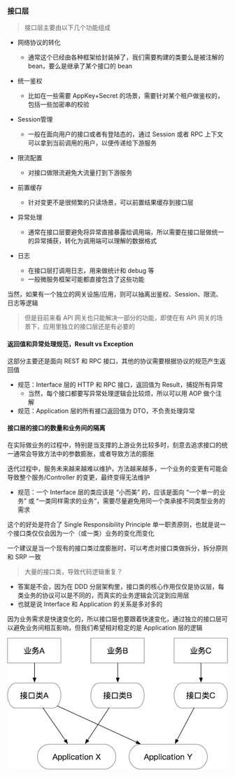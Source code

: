 ### 接口层

> 接口层主要由以下几个功能组成
* 网络协议的转化
  * 通常这个已经由各种框架给封装掉了，我们需要构建的类要么是被注解的 bean，要么是继承了某个接口的 bean

* 统一鉴权
  * 比如在一些需要 AppKey+Secret 的场景，需要针对某个租户做鉴权的，包括一些加密串的校验

* Session管理
  * 一般在面向用户的接口或者有登陆态的，通过 Session 或者 RPC 上下文可以拿到当前调用的用户，以便传递给下游服务

* 限流配置
  * 对接口做限流避免大流量打到下游服务

* 前置缓存
  * 针对变更不是很频繁的只读场景，可以前置结果缓存到接口层

* 异常处理
  * 通常在接口层要避免将异常直接暴露给调用端，所以需要在接口层做统一的异常捕获，转化为调用端可以理解的数据格式

* 日志
  * 在接口层打调用日志，用来做统计和 debug 等
  * 一般微服务框架可能都直接包含了这些功能

当然，如果有一个独立的网关设施/应用，则可以抽离出鉴权、Session、限流、日志等逻辑

> 但是目前来看 API 网关也只能解决一部分的功能，即使在有 API 网关的场景下，应用里独立的接口层还是有必要的

####  返回值和异常处理规范，Result vs Exception

这部分主要还是面向 REST 和 RPC 接口，其他的协议需要根据协议的规范产生返回值

* 规范：Interface 层的 HTTP 和 RPC 接口，返回值为 Result，捕捉所有异常
  * 当然，每个接口都要写异常处理逻辑会比较烦，所以可以用 AOP 做个注解
* 规范：Application 层的所有接口返回值为 DTO，不负责处理异常

#### 接口层的接口的数量和业务间的隔离

在实际做业务的过程中，特别是当支撑的上游业务比较多时，刻意去追求接口的统一通常会导致方法中的参数膨胀，或者导致方法的膨胀

迭代过程中，服务未来越来越难以维护，方法越来越多，一个业务的变更有可能会导致整个服务/Controller 的变更，最终变得无法维护

* 规范：一个 Interface 层的类应该是 “小而美” 的，应该是面向 “一个单一的业务” 或 “一类同样需求的业务”，需要尽量避免用同一个类承接不同类型业务的需求

这个的好处是符合了 Single Responsibility Principle 单一职责原则，也就是说一个接口类仅仅会因为一个（或一类）业务的变化而变化

一个建议是当一个现有的接口类过度膨胀时，可以考虑对接口类做拆分，拆分原则和 SRP 一致

> 大量的接口类，导致代码逻辑重复？

* 答案是不会，因为在 DDD 分层架构里，接口类的核心作用仅仅是协议层，每类业务的协议可以是不同的，而真实的业务逻辑会沉淀到应用层
* 也就是说 Interface 和 Application 的关系是多对多的

因为业务需求是快速变化的，所以接口层也要跟着快速变化，通过独立的接口层可以避免业务间相互影响，但我们希望相对稳定的是 Application 层的逻辑

 ![img_1.png](img_1.png)